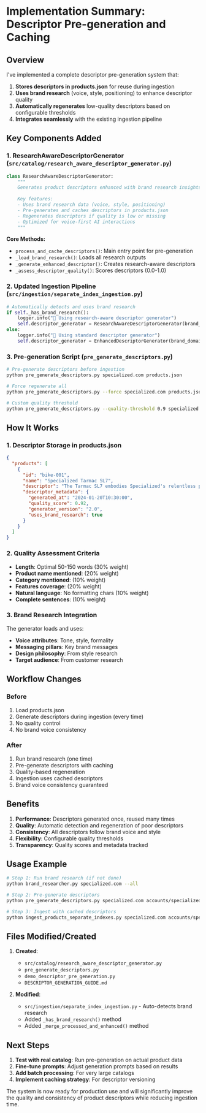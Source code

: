 # Implementation Summary: Descriptor Pre-generation and Caching

## Overview

I've implemented a complete descriptor pre-generation system that:
1. **Stores descriptors in products.json** for reuse during ingestion
2. **Uses brand research** (voice, style, positioning) to enhance descriptor quality
3. **Automatically regenerates** low-quality descriptors based on configurable thresholds
4. **Integrates seamlessly** with the existing ingestion pipeline

## Key Components Added

### 1. ResearchAwareDescriptorGenerator (`src/catalog/research_aware_descriptor_generator.py`)

```python
class ResearchAwareDescriptorGenerator:
    """
    Generates product descriptors enhanced with brand research insights.
    
    Key features:
    - Uses brand research data (voice, style, positioning)
    - Pre-generates and caches descriptors in products.json
    - Regenerates descriptors if quality is low or missing
    - Optimized for voice-first AI interactions
    """
```

**Core Methods:**
- `process_and_cache_descriptors()`: Main entry point for pre-generation
- `_load_brand_research()`: Loads all research outputs
- `_generate_enhanced_descriptor()`: Creates research-aware descriptors
- `_assess_descriptor_quality()`: Scores descriptors (0.0-1.0)

### 2. Updated Ingestion Pipeline (`src/ingestion/separate_index_ingestion.py`)

```python
# Automatically detects and uses brand research
if self._has_brand_research():
    logger.info("🧬 Using research-aware descriptor generator")
    self.descriptor_generator = ResearchAwareDescriptorGenerator(brand_domain)
else:
    logger.info("📝 Using standard descriptor generator")
    self.descriptor_generator = EnhancedDescriptorGenerator(brand_domain)
```

### 3. Pre-generation Script (`pre_generate_descriptors.py`)

```bash
# Pre-generate descriptors before ingestion
python pre_generate_descriptors.py specialized.com products.json

# Force regenerate all
python pre_generate_descriptors.py --force specialized.com products.json

# Custom quality threshold
python pre_generate_descriptors.py --quality-threshold 0.9 specialized.com products.json
```

## How It Works

### 1. Descriptor Storage in products.json

```json
{
  "products": [
    {
      "id": "bike-001",
      "name": "Specialized Tarmac SL7",
      "descriptor": "The Tarmac SL7 embodies Specialized's relentless pursuit...",
      "descriptor_metadata": {
        "generated_at": "2024-01-20T10:30:00",
        "quality_score": 0.92,
        "generator_version": "2.0",
        "uses_brand_research": true
      }
    }
  ]
}
```

### 2. Quality Assessment Criteria

- **Length**: Optimal 50-150 words (30% weight)
- **Product name mentioned**: (20% weight)
- **Category mentioned**: (10% weight)
- **Features coverage**: (20% weight)
- **Natural language**: No formatting chars (10% weight)
- **Complete sentences**: (10% weight)

### 3. Brand Research Integration

The generator loads and uses:
- **Voice attributes**: Tone, style, formality
- **Messaging pillars**: Key brand messages
- **Design philosophy**: From style research
- **Target audience**: From customer research

## Workflow Changes

### Before
1. Load products.json
2. Generate descriptors during ingestion (every time)
3. No quality control
4. No brand voice consistency

### After
1. Run brand research (one time)
2. Pre-generate descriptors with caching
3. Quality-based regeneration
4. Ingestion uses cached descriptors
5. Brand voice consistency guaranteed

## Benefits

1. **Performance**: Descriptors generated once, reused many times
2. **Quality**: Automatic detection and regeneration of poor descriptors
3. **Consistency**: All descriptors follow brand voice and style
4. **Flexibility**: Configurable quality thresholds
5. **Transparency**: Quality scores and metadata tracked

## Usage Example

```bash
# Step 1: Run brand research (if not done)
python brand_researcher.py specialized.com --all

# Step 2: Pre-generate descriptors
python pre_generate_descriptors.py specialized.com accounts/specialized.com/products.json

# Step 3: Ingest with cached descriptors
python ingest_products_separate_indexes.py specialized.com accounts/specialized.com/products.json --create-indexes
```

## Files Modified/Created

1. **Created**:
   - `src/catalog/research_aware_descriptor_generator.py`
   - `pre_generate_descriptors.py`
   - `demo_descriptor_pre_generation.py`
   - `DESCRIPTOR_GENERATION_GUIDE.md`

2. **Modified**:
   - `src/ingestion/separate_index_ingestion.py` - Auto-detects brand research
   - Added `_has_brand_research()` method
   - Added `_merge_processed_and_enhanced()` method

## Next Steps

1. **Test with real catalog**: Run pre-generation on actual product data
2. **Fine-tune prompts**: Adjust generation prompts based on results
3. **Add batch processing**: For very large catalogs
4. **Implement caching strategy**: For descriptor versioning

The system is now ready for production use and will significantly improve the quality and consistency of product descriptors while reducing ingestion time.